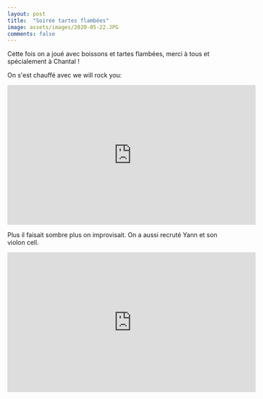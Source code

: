 ```yaml
---
layout: post
title:  "Soirée tartes flambées"
image: assets/images/2020-05-22.JPG
comments: false
---
```



Cette fois on a joué avec boissons et tartes flambées, merci à tous et spécialement à Chantal !

On s'est chauffé avec we will rock you:

<iframe width="560" height="315" src="https://www.youtube.com/embed/VBIHXYhhakE" frameborder="0" allow="accelerometer; autoplay; encrypted-media; gyroscope; picture-in-picture" allowfullscreen></iframe>

Plus il faisait sombre plus on improvisait.
On a aussi recruté Yann et son violon cell.

<iframe width="560" height="315" src="https://www.youtube.com/embed/fXJt5YqgdCo" frameborder="0" allow="accelerometer; autoplay; encrypted-media; gyroscope; picture-in-picture" allowfullscreen></iframe>
